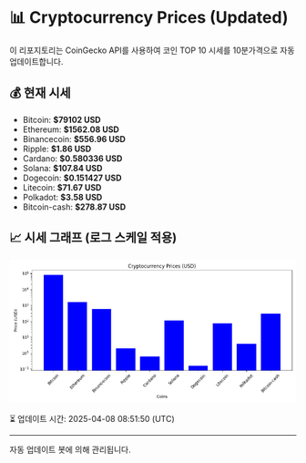 
# 📊 Cryptocurrency Prices (Updated)

이 리포지토리는 CoinGecko API를 사용하여 코인 TOP 10 시세를 10분가격으로 자동 업데이트합니다.

## 💰 현재 시세
- Bitcoin: **$79102 USD**
- Ethereum: **$1562.08 USD**
- Binancecoin: **$556.96 USD**
- Ripple: **$1.86 USD**
- Cardano: **$0.580336 USD**
- Solana: **$107.84 USD**
- Dogecoin: **$0.151427 USD**
- Litecoin: **$71.67 USD**
- Polkadot: **$3.58 USD**
- Bitcoin-cash: **$278.87 USD**

## 📈 시세 그래프 (로그 스케일 적용)
![Crypto Prices](crypto_prices.png)

⏳ 업데이트 시간: 2025-04-08 08:51:50 (UTC)

---
자동 업데이트 봇에 의해 관리됩니다.
